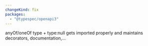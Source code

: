 ```yaml
---
changeKind: fix
packages:
  - "@typespec/openapi3"
---
```


anyOf/oneOf type + type:null gets imported properly and maintains decorators, documentation,...